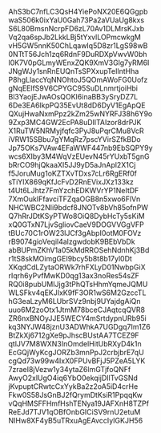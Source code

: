 AhS3bC7nfLC3QsH4YiePoNX20E6QGgpb
waS506k0ixYaU0Gah73Pa2aVUaUg8kxs
S6L80BmsnNcrpFD6zL70Av1DLMrsKJxb
Vq2qa6spJb2LkkLBj5tYxvlLOPmcwkgM
vH5GW5nnK50ChLqawIq5D8zr1LgS98wB
0NTtT56Jch1zq6RdnF9DuRDXpVwvW0bh
l0K7V0pGLmyWEnxZQK9XmV3Glg7yRM6I
JNgWJy1snRnEUQnTsSPXxupTeIlntHha
P8hgLlaccYqNNOhtoJ5QOmAWoFG0Uofz
gNqEElfS9V6CPYGC95SuDLnmrtjoiHbi
Bl3YaojEJwAOsQOKI6inaBB3ySryDZ7L
6De3EA6lkpPQ35EvUt8dD6DyV1EgApQE
QXujHwaNxmPpz2kZm25wNYRFJ38h6Y9o
9Zxp3MC4GW2EcPA8uDIlTAIzor8drPJK
X1RuTW5NRMyjfqfc3PyJ8uPqrCMu8VcR
iVRW15SBbu7gYMqRz7pscYVirSZfkBDo
Jp75OKs7VAw4EFaWWF447nb9EbSQPY9y
wcs6XIby3M4WqVzEUevN45rYUxbT5gnG
bRrCO9hjQkaaXI5JJ9yD5aJnApl2X1Cj
f5JoruMug1oKZTXvTDxs7cLr6RgERf0f
sTiYIX869qKfJcFvD2RnEVixJXz133kz
t4Ut6LJhtz7FmYzchEDKWVrYP1NeItDF
7XmOukIFfavciTFZqaOGB8n5xwo6FlVn
NHCWBC2NIi9bdcf8JNOTv8bVh85ofnPW
Q7hRrJDtKSyPTWo8OiQ8DybHcTy5sKiM
xQ0GTxN7LjvSgliovCaeV9DOGVVGgVFP
tBUc70C1rOW23lJCf3gAbpI0otM0FOVz
rB9074gioVeqil4alzgwdobK9BEbVbDk
abBUPmZKhV1a05kMdRROSehNdnhKj3Bd
r1tS8skMOimgGEI9bcy5b8t8b17yl0Dt
XKqdCdLZytaORWk7rhFXLyD01NwbpGiX
rIqrh6yPvfMwKD0qg13ax3noRes54sZF
RQ0i8pubUMIJjg3tPhQTsHhmYqmeJQMU
WLSFkv4qEKJIxK9fF3OR1wS6M2GzccTL
hG3eaLzyM6LUbrSVz9nbj9UYajdgAiQn
uuo6M2zoOtx1JtmM78bceCJAqtcqQVR8
ZR6nxBNOyJJE5WECY4mSrtdypnURb95i
kq3NYJW48jznU3ADWhkA7UGDgq7Im1Z6
BtZkXj6712gXe9pJhscBUstAA7TCEZ9F
qtlJV7M8WXN3InOmdelHitUbRXyD4k1n
EcGQjWyKcgJORZb3mnPpJ2crbjbrE7qU
cgQd73w99w4IxX0FPUvBFjJ5PZeA5LYK
7zraeI8jVezw1y34ytaZ6lmGTjfoQNFf
AwyO2xlUgO4iq6YbO0ekqijDIlTvGSNd
jKvpuptCRwtcCxYykBa2z2oA5iD4crHe
Fkw0S58JsGnBJ2fQrymDtKsiR1PpqqKw
vQqHMSFFHmfHshTENya19JAFXnH8TZPf
ReEJd7TJV1qOBfOnbGICiSV9rnU2etuM
NIHw8XF4yB5uTRxuAgEAvccIyIGKJH56
